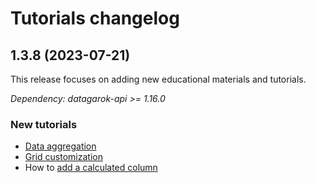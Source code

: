 # Tutorials changelog

## 1.3.8 (2023-07-21)

This release focuses on adding new educational materials and tutorials.

*Dependency: datagarok-api >= 1.16.0*

### New tutorials

* [Data aggregation](https://dev.datagrok.ai/apps/tutorials/Tutorials/Datatransformation/DataAggregation)
* [Grid customization](https://public.datagrok.ai/apps/tutorials/Tutorials/ExploratoryDataAnalysis/GridCustomization)
* How to [add a calculated column](https://public.datagrok.ai/apps/tutorials/Tutorials/Datatransformation/CalculatedColumns)
